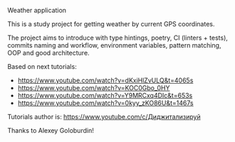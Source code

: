 Weather application

This is a study project for getting weather by current GPS coordinates.

The project aims to introduce with type hintings, poetry, CI (linters + tests),
commits naming and workflow, environment variables, pattern matching, OOP and
good architecture.

Based on next tutorials:
  - https://www.youtube.com/watch?v=dKxiHlZvULQ&t=4065s
  - https://www.youtube.com/watch?v=KOC0Gbo_0HY
  - https://www.youtube.com/watch?v=Y9MRCxq4DIc&t=653s
  - https://www.youtube.com/watch?v=0kyy_zKO86U&t=1467s

Tutorials author is:
  https://www.youtube.com/c/Диджитализируй

Thanks to Alexey Goloburdin!

